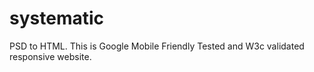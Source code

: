 # systematic
PSD to HTML. This is Google Mobile Friendly Tested and W3c validated responsive website.
